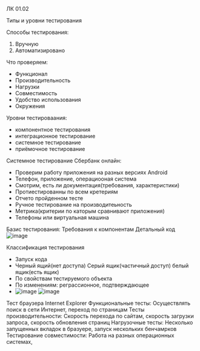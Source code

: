 ЛК 01.02

Типы и уровни тестирования

Способы тестирования:
1. Вручную 
2. Автоматизировано


Что проверяем:
- Функционал
- Производительность
- Нагрузки
- Совместимость
- Удобство использования
- Окружения

Уровни тестироваания:
- компонентное тестирования
- интеграционное тестирование
- системное тестирование
- приёмочное тестирование

Системное тестирование Сбербанк онлайн:
- Проверим работу приложения на разных версиях Android
- Телефон, приложение, операциооная система
- Смотрим, есть ли документация(требования, характеристики)
- Протиестированны по всем кретериям
- Отчето пройденном тесте
- Ручное тестирование на производитеьность
- Метрика(критерии по каторым сравнивают приложения)
- Телефоны или виртуальная машина

Базис тестирования:
Требования к компонентам
Детальный код
![image](https://user-images.githubusercontent.com/97594483/215056663-6c932948-919a-4875-b56c-46cda349c06d.png)

Классификация тестирования
- Запуск кода
- Черный ящий(нет доступа) Серый ящик(частичный доступ) белый ящик(есть ящик)
- По свойствам тестируемого объекта
- По изменениям: реграссионное, подтверждающее
- ![image](https://user-images.githubusercontent.com/97594483/215058246-f8ee9cef-73dd-4e93-bf9b-6b930b7f1dfb.png)
![image](https://user-images.githubusercontent.com/97594483/215058466-4c2e2996-013f-4605-9be2-1774762217e9.png)

Тест браузера Internet Explorer
Функциональные тесты: Осуществлять поиск в сети Интернет, переход по страницам
Тесты производительности: Скорость перехода по сайтам, скорость загрузки запроса, скорость обновления страниц
Нагрузочные тесты: Несколько запущенных вкладок в бразуере, запуск нескольких бенчамрков
Тестирование совместимости: Работа на разных операционных системах, 




